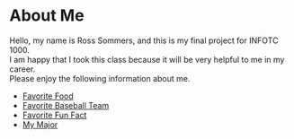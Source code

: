<!DOCTYPE html>
<html>
<body>  
  <h1>About Me</h1>
  <p>
  Hello, my name is Ross Sommers, and this is my final project for INFOTC 1000.  
  <br>
    I am happy that I took this class because it will be very helpful to me in my career. 
  <br>
    Please enjoy the following information about me. 
  </p>
  
  <ul>
  <li><a href="https://github.com/ros4ry/ros4ry.github.io/blob/main/Favorite%20Food.md">Favorite Food</a></li>
  <li><a href="https://github.com/ros4ry/ros4ry.github.io/blob/main/Favorite%20Baseball%20Team.md">Favorite Baseball Team</a></li>
  <li><a href="https://github.com/ros4ry/ros4ry.github.io/blob/main/Favorite%20Fun%20Fact.md">Favorite Fun Fact</a></li>
    <li><a href="https://github.com/ros4ry/ros4ry.github.io/blob/main/My%20Major.md">My Major</a></li>
  </ul>
    
    
    
  </body>
  
  
  
  
</html>
